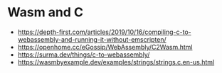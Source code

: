 # Wasm and C

- https://depth-first.com/articles/2019/10/16/compiling-c-to-webassembly-and-running-it-without-emscripten/
- https://openhome.cc/eGossip/WebAssembly/C2Wasm.html
- https://surma.dev/things/c-to-webassembly/
- https://wasmbyexample.dev/examples/strings/strings.c.en-us.html
